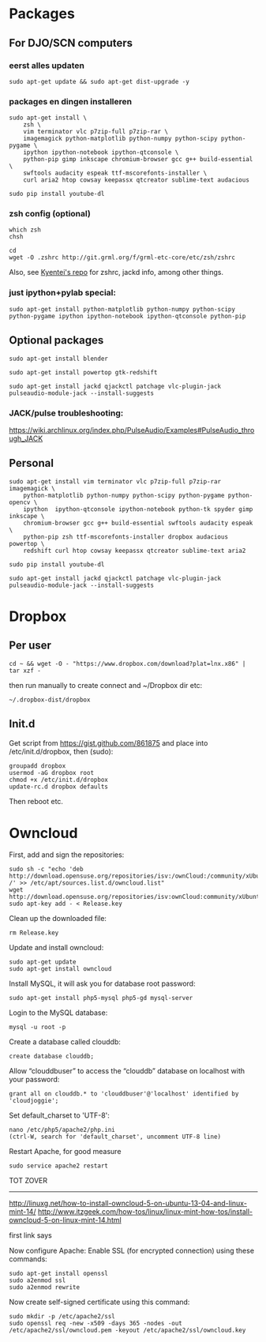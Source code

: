 Packages
========

For DJO/SCN computers
---------------------

### eerst alles updaten

    sudo apt-get update && sudo apt-get dist-upgrade -y
    
### packages en dingen installeren    

    sudo apt-get install \
        zsh \
        vim terminator vlc p7zip-full p7zip-rar \
        imagemagick python-matplotlib python-numpy python-scipy python-pygame \
        ipython ipython-notebook ipython-qtconsole \
        python-pip gimp inkscape chromium-browser gcc g++ build-essential \
        swftools audacity espeak ttf-mscorefonts-installer \
        curl aria2 htop cowsay keepassx qtcreator sublime-text audacious 
        
    sudo pip install youtube-dl
    
### zsh config (optional)

    which zsh
    chsh
    
    cd
    wget -O .zshrc http://git.grml.org/f/grml-etc-core/etc/zsh/zshrc         
    
Also, see [Kyentei's repo](https://github.com/kyentei/configs) for zshrc, jackd info, among other things.
     
### just ipython+pylab special:     

    sudo apt-get install python-matplotlib python-numpy python-scipy python-pygame ipython ipython-notebook ipython-qtconsole python-pip

Optional packages
-----------------

    sudo apt-get install blender 
    
    sudo apt-get install powertop gtk-redshift

    sudo apt-get install jackd qjackctl patchage vlc-plugin-jack pulseaudio-module-jack --install-suggests

### JACK/pulse troubleshooting:

https://wiki.archlinux.org/index.php/PulseAudio/Examples#PulseAudio_through_JACK

Personal
--------

    sudo apt-get install vim terminator vlc p7zip-full p7zip-rar imagemagick \
        python-matplotlib python-numpy python-scipy python-pygame python-opencv \
        ipython  ipython-qtconsole ipython-notebook python-tk spyder gimp inkscape \
        chromium-browser gcc g++ build-essential swftools audacity espeak \
        python-pip zsh ttf-mscorefonts-installer dropbox audacious powertop \
        redshift curl htop cowsay keepassx qtcreator sublime-text aria2
    
    sudo pip install youtube-dl

    sudo apt-get install jackd qjackctl patchage vlc-plugin-jack pulseaudio-module-jack --install-suggests

Dropbox
=======

Per user
--------

    cd ~ && wget -O - "https://www.dropbox.com/download?plat=lnx.x86" | tar xzf -

then run manually to create connect and ~/Dropbox dir etc:

    ~/.dropbox-dist/dropbox

Init.d
------

Get script from https://gist.github.com/861875 and place into /etc/init.d/dropbox, then (sudo):

    groupadd dropbox
    usermod -aG dropbox root
    chmod +x /etc/init.d/dropbox
    update-rc.d dropbox defaults

Then reboot etc.

Owncloud
========

First, add and sign the repositories:

    sudo sh -c "echo 'deb http://download.opensuse.org/repositories/isv:/ownCloud:/community/xUbuntu_14.10/ /' >> /etc/apt/sources.list.d/owncloud.list"
    wget http://download.opensuse.org/repositories/isv:ownCloud:community/xUbuntu_14.10/Release.key
    sudo apt-key add - < Release.key
    
Clean up the downloaded file:
    
    rm Release.key

Update and install owncloud:

    sudo apt-get update
    sudo apt-get install owncloud

Install MySQL, it will ask you for database root password:

    sudo apt-get install php5-mysql php5-gd mysql-server
    
Login to the MySQL database:

    mysql -u root -p

Create a database called clouddb:

    create database clouddb;

Allow “clouddbuser” to access the “clouddb” database on localhost with your password:

    grant all on clouddb.* to 'clouddbuser'@'localhost' identified by 'cloudjoggie';

Set default_charset to 'UTF-8':

    nano /etc/php5/apache2/php.ini
    (ctrl-W, search for 'default_charset', uncomment UTF-8 line)
    
Restart Apache, for good measure

    sudo service apache2 restart
    
TOT ZOVER    
    
---

http://linuxg.net/how-to-install-owncloud-5-on-ubuntu-13-04-and-linux-mint-14/
http://www.itzgeek.com/how-tos/linux/linux-mint-how-tos/install-owncloud-5-on-linux-mint-14.html

first link says

Now configure Apache:
Enable SSL (for encrypted connection) using these commands:

    sudo apt-get install openssl
    sudo a2enmod ssl
    sudo a2enmod rewrite

Now create self-signed certificate using this command:

    sudo mkdir -p /etc/apache2/ssl
    sudo openssl req -new -x509 -days 365 -nodes -out /etc/apache2/ssl/owncloud.pem -keyout /etc/apache2/ssl/owncloud.key
    
    
